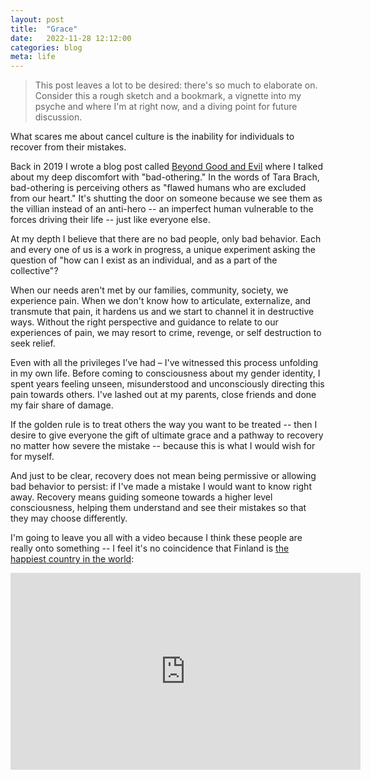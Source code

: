 ```yaml
---
layout: post
title:  "Grace"
date:   2022-11-28 12:12:00
categories: blog
meta: life
---
```


> This post leaves a lot to be desired: there's so much to elaborate on. Consider this a rough sketch and a bookmark, a vignette into my psyche and where I'm at right now, and a diving point for future discussion.  

What scares me about cancel culture is the inability for individuals to recover from their mistakes.

Back in 2019 I wrote a blog post called [Beyond Good and Evil](https://zanny.net/blog/2019/07/15/beyond-good-and-evil.html) where I talked about my deep discomfort with "bad-othering." In the words of Tara Brach, bad-othering is perceiving others as "flawed humans who are excluded from our heart." It's shutting the door on someone because we see them as the villian instead of an anti-hero -- an imperfect human vulnerable to the forces driving their life -- just like everyone else.

At my depth I believe that there are no bad people, only bad behavior. Each and every one of us is a work in progress, a unique experiment asking the question of "how can I exist as an individual, and as a part of the collective"?

When our needs aren't met by our families, community, society, we experience pain. When we don't know how to articulate, externalize, and transmute that pain, it hardens us and we start to channel it in destructive ways. Without the right perspective and guidance to relate to our experiences of pain, we may resort to crime, revenge, or self destruction to seek relief.

Even with all the privileges I’ve had – I've witnessed this process unfolding in my own life. Before coming to consciousness about my gender identity, I spent years feeling unseen, misunderstood and unconsciously directing this pain towards others. I've lashed out at my parents, close friends and done my fair share of damage.

If the golden rule is to treat others the way you want to be treated -- then I desire to give everyone the gift of ultimate grace and a pathway to recovery no matter how severe the mistake -- because this is what I would wish for for myself.

And just to be clear, recovery does not mean being permissive or allowing bad behavior to persist: if I've made a mistake I would want to know right away. Recovery means guiding someone towards a higher level consciousness, helping them understand and see their mistakes so that they may choose differently.

I'm going to leave you all with a video because I think these people are really onto something -- I feel it's no coincidence that Finland is [the happiest country in the world](https://www.theguardian.com/world/2022/mar/19/finland-named-worlds-happiest-country-for-fifth-year-running):

<iframe width="560" height="315" src="https://www.youtube.com/embed/l554kV12Wuo" title="YouTube video player" frameborder="0" allow="accelerometer; autoplay; clipboard-write; encrypted-media; gyroscope; picture-in-picture" allowfullscreen></iframe>
